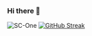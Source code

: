 ### Hi there 👋

<!--
**SC-One/SC-One** is a ✨ _special_ ✨ repository because its `README.md` (this file) appears on your GitHub profile.

Here are some ideas to get you started:

- 🔭 I’m currently working on ...
- 🌱 I’m currently learning ...
- 👯 I’m looking to collaborate on ...
- 🤔 I’m looking for help with ...
- 💬 Ask me about ...
- 📫 How to reach me: ...
- 😄 Pronouns: ...
- ⚡ Fun fact: ...
-->
![SC-One](https://github-readme-stats.vercel.app/api?username=SC-One&show_icons=true&theme=shades-of-purple)
[![GitHub Streak](http://github-readme-streak-stats.herokuapp.com?user=Sc-One&theme=dark&hide_border=true)](https://git.io/streak-stats)
